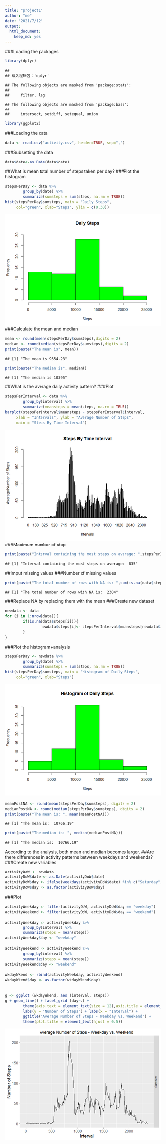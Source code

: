 ```yaml
---
title: "project1"
author: "me"
date: "2021/7/12"
output: 
  html_document: 
    keep_md: yes
---
```




###Loading the packages

```r
library(dplyr)
```

```
## 
## 载入程辑包：'dplyr'
```

```
## The following objects are masked from 'package:stats':
## 
##     filter, lag
```

```
## The following objects are masked from 'package:base':
## 
##     intersect, setdiff, setequal, union
```

```r
library(ggplot2)
```
###Loading the data

```r
data <- read.csv("activity.csv", header=TRUE, sep=",")
```
###Subsetting the data

```r
data$date<-as.Date(data$date)
```
##What is mean total number of steps taken per day?
###Plot the histogram

```r
stepsPerDay <- data %>%
        group_by(date) %>%
        summarize(sumsteps = sum(steps, na.rm = TRUE)) 
hist(stepsPerDay$sumsteps, main = "Daily Steps", 
     col="green", xlab="Steps", ylim = c(0,30))
```

![](Project1_files/figure-html/unnamed-chunk-4-1.png)<!-- -->
###Calculate the mean and median

```r
mean <- round(mean(stepsPerDay$sumsteps),digits = 2)
median <- round(median(stepsPerDay$sumsteps),digits = 2)
print(paste("The mean is", mean))
```

```
## [1] "The mean is 9354.23"
```

```r
print(paste("The median is", median))
```

```
## [1] "The median is 10395"
```
##What is the average daily activity pattern?
###Plot

```r
stepsPerInterval <- data %>%
        group_by(interval) %>%
        summarize(meansteps = mean(steps, na.rm = TRUE)) 
barplot(stepsPerInterval$meansteps ~ stepsPerInterval$interval,
     xlab = "Intervals", ylab = "Average Number of Steps",
     main = "Steps By Time Interval")
```

![](Project1_files/figure-html/unnamed-chunk-6-1.png)<!-- -->
###Maximum number of step

```r
print(paste("Interval containing the most steps on average: ",stepsPerInterval$interval[which.max(stepsPerInterval$meansteps)]))
```

```
## [1] "Interval containing the most steps on average:  835"
```
##Imput missing values
###Number of missing values

```r
print(paste("The total number of rows with NA is: ",sum(is.na(data$steps))))
```

```
## [1] "The total number of rows with NA is:  2304"
```
###Replace NA
by replacing them with the mean
###Create new dataset

```r
newdata <- data
for (i in 1:nrow(data)){
        if(is.na(data$steps[i])){
                newdata$steps[i]<- stepsPerInterval$meansteps[newdata$interval[i] == stepsPerInterval$interval]
        }
}
```
###Plot the histogram+analysis

```r
stepsPerDay <- newdata %>%
        group_by(date) %>%
        summarize(sumsteps = sum(steps, na.rm = TRUE)) 
hist(stepsPerDay$sumsteps, main = "Histogram of Daily Steps", 
     col="green", xlab="Steps")
```

![](Project1_files/figure-html/unnamed-chunk-10-1.png)<!-- -->

```r
meanPostNA <- round(mean(stepsPerDay$sumsteps), digits = 2)
medianPostNA <- round(median(stepsPerDay$sumsteps), digits = 2)
print(paste("The mean is: ", mean(meanPostNA)))
```

```
## [1] "The mean is:  10766.19"
```

```r
print(paste("The median is: ", median(medianPostNA)))
```

```
## [1] "The median is:  10766.19"
```
According to the analysis, both mean and median becomes larger.
##Are there differences in activity patterns between weekdays and weekends?
###Create new variables

```r
activityDoW <- newdata
activityDoW$date <- as.Date(activityDoW$date)
activityDoW$day <- ifelse(weekdays(activityDoW$date) %in% c("Saturday", "Sunday"), "weekend", "weekday")
activityDoW$day <- as.factor(activityDoW$day)
```
###Plot

```r
activityWeekday <- filter(activityDoW, activityDoW$day == "weekday")
activityWeekend <- filter(activityDoW, activityDoW$day == "weekend")

activityWeekday <- activityWeekday %>%
        group_by(interval) %>%
        summarize(steps = mean(steps)) 
activityWeekday$day <- "weekday"

activityWeekend <- activityWeekend %>%
        group_by(interval) %>%
        summarize(steps = mean(steps)) 
activityWeekend$day <- "weekend"

wkdayWkend <- rbind(activityWeekday, activityWeekend)
wkdayWkend$day <- as.factor(wkdayWkend$day)


g <- ggplot (wkdayWkend, aes (interval, steps))
g + geom_line() + facet_grid (day~.) + 
        theme(axis.text = element_text(size = 12),axis.title = element_text(size = 14)) + 
        labs(y = "Number of Steps") + labs(x = "Interval") + 
        ggtitle("Average Number of Steps - Weekday vs. Weekend") + 
        theme(plot.title = element_text(hjust = 0.5))
```

![](Project1_files/figure-html/unnamed-chunk-12-1.png)<!-- -->
